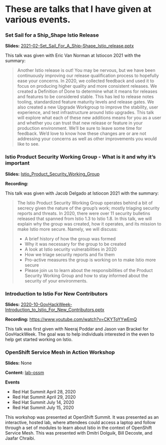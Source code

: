 # These are talks that I have given at various events. 

### Set Sail for a Ship_Shape Istio Release

**Slides:**
[2021-02-Set_Sail_For_A_Ship-Shape_Istio_release.pptx](./2021-02-Set_Sail_For_A_Ship-Shape_Istio_release.pptx)

This talk was given with Eric Van Norman at Istiocon 2021 with the summary:

> Another Istio release is out! You may be nervous, but we have been continuously improving our release qualification process to hopefully ease your concerns. In 2020, we collected feedback and used it to focus on producing higher quality and more consistent releases. We created a Definition of Done to determine what it means for releases and features to be considered stable. This has led to release notes tooling, standardized feature maturity levels and release gates. We also created a new Upgrade Workgroup to improve the stability, user experience, and test infrastructure around Istio upgrades. This talk will explore what each of these new additions means for you as a user and whether you can trust that new release or feature in your production environment. We’ll be sure to leave some time for feedback. We’d love to know how these changes are or are not addressing your concerns as well as other improvements you would like to see.

### Istio Product Security Working Group - What is it and why it’s important

**Slides:** [Istio_Product_Security_Working_Group](./2021-02-Istio_Product_Security_Working_Group-What_It_is_And_Why_its_Important.pptx)

**Recording:**

This talk was given with Jacob Delgado at Istiocon 2021 with the summary: 

> The Istio Product Security Working Group operates behind a bit of secrecy given the nature of the group’s work; mostly triaging security reports and threats. In 2020, there were over 11 security bulletins released that spanned from Istio 1.3 to Istio 1.8. In this talk, we will explain why the group was created, how it operates, and its mission to make Istio more secure.
> Namely, we will discuss:
> * A brief history of how the group was formed
> * Why it was necessary for the group to be created
> * A look at Istio security vulnerabilities in 2020
> * How we triage security reports and fix them
> * Pro-active measures the group is working on to make Istio more secure
> * Please join us to learn about the responsibilities of the Product Security Working Group and how to stay informed about the security of your environments.

### Introduction to Istio For New Contributors

**Slides:** [2020-10-GovHackWeek-Introduction_to_Istio_For_New_Contributors.pptx](./2020-10-GovHackWeek-Introduction_to_Istio_For_New_Contributors.pptx)

**Recording:** https://www.youtube.com/watch?v=CKYToYYwEmQ

This talk was first given with Neeraj Poddar and Jason van Brackel for GovHackWeek. The goal was to help individuals interested in the even to help get started working on Istio. 

### OpenShift Service Mesh in Action Workshop
**Slides:** None

**Content:** [lab-ossm](https://github.com/brian-avery/lab-ossm)

**Events**

- Red Hat Summit April 28, 2020
- Red Hat Summit April 29, 2020
- Red Hat Summit July 14, 2020
- Red Hat Summit July 15, 2020

This workshop was presented at OpenShift Summit. It was presented as an interactive, hosted lab, where attendees could access a laptop and follow through a set of modules to learn about Istio in the context of OpenShift Service Mesh. This was presented with Dmitri Dolguik, Bill Decoste, and Jaafar Chraibi.


